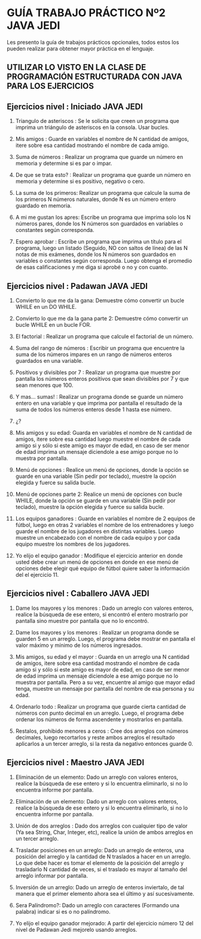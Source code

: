 # GUÍA TRABAJO PRÁCTICO Nº2 JAVA JEDI

Les presento la guía de trabajos prácticos opcionales, todos estos los pueden realizar
para obtener mayor práctica en el lenguaje.

## UTILIZAR LO VISTO EN LA CLASE DE PROGRAMACIÓN ESTRUCTURADA CON JAVA PARA LOS EJERCICIOS

## Ejercicios nivel : Iniciado JAVA JEDI

1. Triangulo de asteriscos : Se le solicita que creen un programa que imprima un
triángulo de asteriscos en la consola. Usar bucles.

2. Mis amigos : Guarde en variables el nombre de N cantidad de amigos, itere sobre
esa cantidad mostrando el nombre de cada amigo.

3. Suma de números : Realizar un programa que guarde un número en memoria y
determine si es par o impar.

4. De que se trata esto? : Realizar un programa que guarde un número en memoria y
determine si es positivo, negativo o cero.

5. La suma de los primeros: Realizar un programa que calcule la suma de los
primeros N números naturales, donde N es un número entero guardado en memoria.

6. A mi me gustan los apres: Escribe un programa que imprima solo los N números
pares, donde los N números son guardados en variables o constantes según
corresponda.

7. Espero aprobar : Escribe un programa que imprima un título para el programa,
luego un listado (Seguido, NO con saltos de línea) de las N notas de mis exámenes,
donde los N números son guardados en variables o constantes según corresponda.
Luego obtenga el promedio de esas calificaciones y me diga si aprobé o no y con
cuanto.

## Ejercicios nivel : Padawan JAVA JEDI

1. Convierto lo que me da la gana: Demuestre cómo convertir un bucle WHILE en un
DO WHILE.

2. Convierto lo que me da la gana parte 2: Demuestre cómo convertir un bucle
WHILE en un bucle FOR.

3. El factorial : Realizar un programa que calcule el factorial de un número.

4. Suma del rango de números : Escribir un programa que encuentre la suma de los
números impares en un rango de números enteros guardados en una variable.

5. Positivos y divisibles por 7 : Realizar un programa que muestre por pantalla los
números enteros positivos que sean divisibles por 7 y que sean menores que 100.

6. Y mas… sumas! : Realizar un programa donde se guarde un número entero en una
variable y que imprima por pantalla el resultado de la suma de todos los números
enteros desde 1 hasta ese número.

7. ¿?

8. Mis amigos y su edad: Guarda en variables el nombre de N cantidad de amigos,
itere sobre esa cantidad luego muestre el nombre de cada amigo si y sólo si este
amigo es mayor de edad, en caso de ser menor de edad imprima un mensaje
diciendole a ese amigo porque no lo muestra por pantalla.

9. Menú de opciones : Realice un menú de opciones, donde la opción se guarde en
una variable (Sin pedir por teclado), muestre la opción elegida y fuerce su salida
bucle.

10. Menú de opciones parte 2: Realice un menú de opciones con bucle WHILE, donde
la opción se guarde en una variable (Sin pedir por teclado), muestre la opción
elegida y fuerce su salida bucle.

11. Los equipos ganadores : Guarde en variables el nombre de 2 equipos de fútbol,
luego en otras 2 variables el nombre de los entrenadores y luego guarde el nombre
de los jugadores en distintas variables. Luego muestre un encabezado con el
nombre de cada equipo y por cada equipo muestre los nombres de los jugadores.

12. Yo elijo el equipo ganador : Modifique el ejercicio anterior en donde usted debe
crear un menú de opciones en donde en ese menú de opciones debe elegir qué
equipo de fútbol quiere saber la información del el ejercicio 11.

## Ejercicios nivel : Caballero JAVA JEDI

1. Dame los mayores y los menores : Dado un arreglo con valores enteros, realice la
búsqueda de ese entero, si encontró el entero mostrarlo por pantalla sino muestre
por pantalla que no lo encontró.

2. Dame los mayores y los menores : Realizar un programa donde se guarden 5 en
un arreglo. Luego, el programa debe mostrar en pantalla el valor máximo y mínimo
de los números ingresados.

3. Mis amigos, su edad y el mayor : Guarda en un arreglo una N cantidad de amigos,
itere sobre esa cantidad mostrando el nombre de cada amigo si y sólo si este amigo
es mayor de edad, en caso de ser menor de edad imprima un mensaje diciendole a
ese amigo porque no lo muestra por pantalla. Pero a su vez, encuentre al amigo que
mayor edad tenga, muestre un mensaje por pantalla del nombre de esa persona y su
edad.

4. Ordenarlo todo : Realizar un programa que guarde cierta cantidad de números con
punto decimal en un arreglo. Luego, el programa debe ordenar los números de
forma ascendente y mostrarlos en pantalla.

5. Restalos, prohibido menores a ceros : Cree dos arreglos con números decimales,
luego recortarlos y reste ambos arreglos el resultado aplicarlos a un tercer arreglo, si
la resta da negativo entonces guarde 0.

## Ejercicios nivel : Maestro JAVA JEDI

1. Eliminación de un elemento: Dado un arreglo con valores enteros, realice la
búsqueda de ese entero y si lo encuentra eliminarlo, si no lo encuentra informe por
pantalla.

2. Eliminación de un elemento: Dado un arreglo con valores enteros, realice la
búsqueda de ese entero y si lo encuentra eliminarlo, si no lo encuentra informe por
pantalla.

3. Unión de dos arreglos : Dado dos arreglos con cualquier tipo de valor (Ya sea
String, Char, Integer, etc), realice la unión de ambos arreglos en un tercer arreglo.

4. Trasladar posiciones en un arreglo: Dado un arreglo de enteros, una posición del
arreglo y la cantidad de N traslados a hacer en un arreglo. Lo que debe hacer es
tomar el elemento de la posición del arreglo y trasladarlo N cantidad de veces, si el
traslado es mayor al tamaño del arreglo informar por pantalla.

5. Inversión de un arreglo: Dado un arreglo de enteros inviertalo, de tal manera que
el primer elemento ahora sea el último y así sucesivamente.

6. Sera Palíndromo?: Dado un arreglo con caracteres (Formando una palabra) indicar
si es o no palíndromo.

7. Yo elijo el equipo ganador mejorado: A partir del ejercicio número 12 del nivel de
Padawan Jedi mejorelo usando arreglos.
